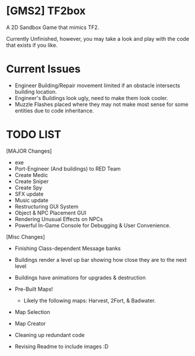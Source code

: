 # [GMS2] TF2box
 A 2D Sandbox Game that mimics TF2.

 Currently Unfinished, however, you may take a look and play with the code that exists if you like.

# Current Issues
- Engineer Building/Repair movement limited if an obstacle intersects building location.
- Engineer's Buildings look ugly, need to make them look cooler.
- Muzzle Flashes placed where they may not make most sense for some entities due to code inheritance.

# TODO LIST
[MAJOR Changes]
- exe
- Port-Engineer (And buildings) to RED Team
- Create Medic
- Create Sniper
- Create Spy
- SFX update
- Music update
- Restructuring GUI System
- Object & NPC Placement GUI
- Rendering Unusual Effects on NPCs
- Powerful In-Game Console for Debugging & User Convenience.

[Misc Changes]
- Finishing Class-dependent Message banks
- Buildings render a level up bar showing how close they are to the next level
- Buildings have animations for upgrades & destruction
- Pre-Built Maps!
  - Likely the following maps: Harvest, 2Fort, & Badwater.
- Map Selection
- Map Creator
- Cleaning up redundant code

- Revising Readme to include images :D
